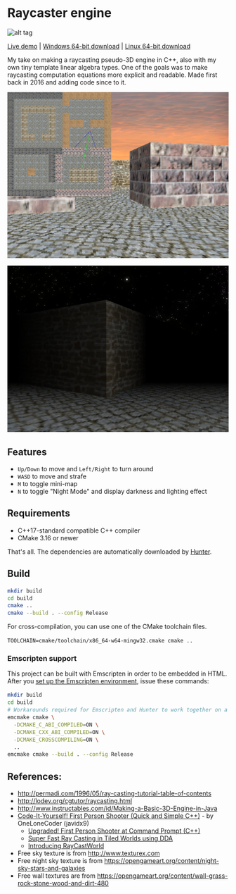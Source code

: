 # Raycaster engine

![alt tag](doc/img/demo.gif)

[Live demo](https://balintkissdev.github.io/raycaster-engine) | [Windows 64-bit download](https://github.com/balintkissdev/raycaster-engine/releases/download/0.0.5/Raycaster-0.0.5-win64.zip) | [Linux 64-bit download](https://github.com/balintkissdev/raycaster-engine/releases/download/0.0.5/Raycaster-0.0.5-linux-x86_64.AppImage)

My take on making a raycasting pseudo-3D engine in C++, also with my own tiny template linear algebra types. One of the goals was to make raycasting computation equations more explicit and readable. Made first back in 2016 and adding code since to it.

![alt tag](doc/img/demo2.png)

![alt tag](doc/img/demo_night.png)

## Features

- `Up/Down` to move and `Left/Right` to turn around
- `WASD` to move and strafe
- `M` to toggle mini-map
- `N` to toggle "Night Mode" and display darkness and lighting effect

## Requirements

- C++17-standard compatible C++ compiler
- CMake 3.16 or newer

That's all. The dependencies are automatically downloaded by [Hunter](https://github.com/ruslo/hunter/).

## Build

```bash
mkdir build
cd build
cmake ..
cmake --build . --config Release
```

For cross-compilation, you can use one of the CMake toolchain files.

`TOOLCHAIN=cmake/toolchain/x86_64-w64-mingw32.cmake cmake ..`

### Emscripten support

This project can be built with Emscripten in order to be embedded in HTML. After you
[set up the Emscripten environment](https://emscripten.org/docs/getting_started/downloads.html),
issue these commands:

```bash
mkdir build
cd build
# Workarounds required for Emscripten and Hunter to work together on a local machine.
emcmake cmake \
  -DCMAKE_C_ABI_COMPILED=ON \
  -DCMAKE_CXX_ABI_COMPILED=ON \
  -DCMAKE_CROSSCOMPILING=ON \
  ..
emcmake cmake --build . --config Release
```

## References:

- http://permadi.com/1996/05/ray-casting-tutorial-table-of-contents
- http://lodev.org/cgtutor/raycasting.html
- http://www.instructables.com/id/Making-a-Basic-3D-Engine-in-Java
- [Code-It-Yourself! First Person Shooter (Quick and Simple C++)](https://www.youtube.com/watch?v=xW8skO7MFYw) - by OneLoneCoder (javidx9)
  - [Upgraded! First Person Shooter at Command Prompt (C++)](https://www.youtube.com/watch?v=HEb2akswCcw)
  - [Super Fast Ray Casting in Tiled Worlds using DDA](https://www.youtube.com/watch?v=NbSee-XM7WA)
  - [Introducing RayCastWorld](https://www.youtube.com/watch?v=Vij_obgv9h4)
- Free sky texture is from http://www.texturex.com
- Free night sky texture is from https://opengameart.org/content/night-sky-stars-and-galaxies
- Free wall textures are from https://opengameart.org/content/wall-grass-rock-stone-wood-and-dirt-480
